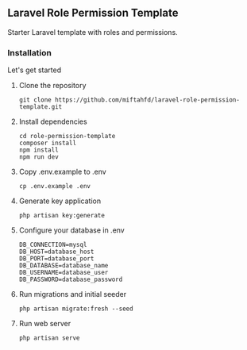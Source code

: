 ## Laravel Role Permission Template

Starter Laravel template with roles and permissions.

### Installation

Let's get started

1. Clone the repository
    ```
    git clone https://github.com/miftahfd/laravel-role-permission-template.git
    ```

2. Install dependencies
    ```
    cd role-permission-template
    composer install
    npm install
    npm run dev
    ```

3. Copy .env.example to .env
    ```
    cp .env.example .env
    ```

4. Generate key application
    ```
    php artisan key:generate
    ```

5. Configure your database in .env
    ```
    DB_CONNECTION=mysql
    DB_HOST=database_host
    DB_PORT=database_port
    DB_DATABASE=database_name
    DB_USERNAME=database_user
    DB_PASSWORD=database_password
    ```

6. Run migrations and initial seeder
    ```
    php artisan migrate:fresh --seed
    ```

7. Run web server
    ```
    php artisan serve
    ```